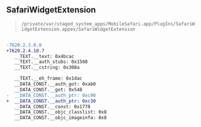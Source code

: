 ## SafariWidgetExtension

> `/private/var/staged_system_apps/MobileSafari.app/PlugIns/SafariWidgetExtension.appex/SafariWidgetExtension`

```diff

-7620.2.3.0.0
+7620.2.4.10.7
   __TEXT.__text: 0x4bcac
   __TEXT.__auth_stubs: 0x1560
   __TEXT.__cstring: 0x308a

   __TEXT.__eh_frame: 0x1dac
   __DATA_CONST.__auth_got: 0xab0
   __DATA_CONST.__got: 0x548
-  __DATA_CONST.__auth_ptr: 0xc98
+  __DATA_CONST.__auth_ptr: 0xc30
   __DATA_CONST.__const: 0x1778
   __DATA_CONST.__objc_classlist: 0x8
   __DATA_CONST.__objc_imageinfo: 0x8

```

